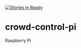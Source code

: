 [![Stories in Ready](https://badge.waffle.io/Crowd-Control-NEU/crowd-control-pi.png?label=ready&title=Ready)](https://waffle.io/Crowd-Control-NEU/crowd-control-pi?utm_source=badge)
# crowd-control-pi
Raspberry Pi
